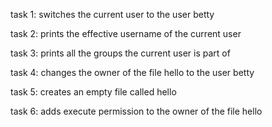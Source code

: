 task 1: switches the current user to the user betty

task 2: prints the effective username of the current user

task 3: prints all the groups the current user is part of

task 4: changes the owner of the file hello to the user betty

task 5: creates an empty file called hello

task 6: adds execute permission to the owner of the file hello
